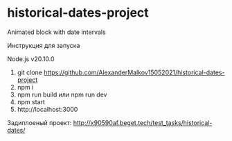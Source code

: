 # historical-dates-project
Animated block with date intervals

Инструкция для запуска

Node.js v20.10.0

1. git clone https://github.com/AlexanderMalkov15052021/historical-dates-project
2. npm i
3. npm run build или npm run dev
4. npm start
5. http://localhost:3000

Задиплоеный проект: http://x90590af.beget.tech/test_tasks/historical-dates/
